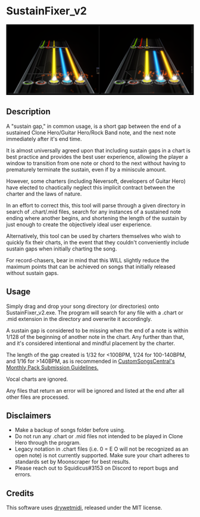# SustainFixer_v2

![ScreenShot](/Resources/Images/SustainGapEx.png)
## Description
A "sustain gap," in common usage, is a short gap between the end of a sustained Clone Hero/Guitar Hero/Rock Band note, and the next note immediately after it's end time.

It is almost universally agreed upon that including sustain gaps in a chart is best practice and provides the best user experience, allowing the player a window to transition from one note or chord to the next without having to prematurely terminate the sustain, even if by a miniscule amount.
 
However, some charters (including Neversoft, developers of Guitar Hero) have elected to chaotically neglect this implicit contract between the charter and the laws of nature.

In an effort to correct this, this tool will parse through a given directory in search of .chart/.mid files, search for any instances of a sustained note ending where another begins, and shortening the length of the sustain by just enough to create the objectively ideal user experience.
 
Alternatively, this tool can be used by charters themselves who wish to quickly fix their charts, in the event that they couldn't conveniently include sustain gaps when initially charting the song.

For record-chasers, bear in mind that this WILL slightly reduce the maximum points that can be achieved on songs that initially released without sustain gaps.
 
## Usage
Simply drag and drop your song directory (or directories) onto SustainFixer_v2.exe. The program will search for any file with a .chart or .mid extension in the directory and overwrite it accordingly.

A sustain gap is considered to be missing when the end of a note is within 1/128 of the beginning of another note in the chart. Any further than that, and it's considered intentional and mindful placement by the charter.

The length of the gap created is 1/32 for <100BPM, 1/24 for 100-140BPM, and 1/16 for >140BPM, as is recommended in [CustomSongsCentral's Monthly Pack Submission Guidelines.](https://customsongscentral.com/monthly-pack-submission-guidelines/)

Vocal charts are ignored.

Any files that return an error will be ignored and listed at the end after all other files are processed.

## Disclaimers
* Make a backup of songs folder before using.
* Do not run any .chart or .mid files not intended to be played in Clone Hero through the program.
* Legacy notation in .chart files (i.e. 0 = E O will not be recognized as an open note) is not currently supported. Make sure your chart adheres to standards set by Moonscraper for best results.
* Please reach out to Squidicus#3153 on Discord to report bugs and errors.

## Credits
This software uses [drywetmidi](https://github.com/melanchall/drywetmidi), released under the MIT license.
